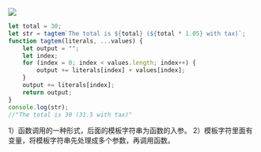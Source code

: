 ![](http://oss-file-cache.oss-cn-shanghai.aliyuncs.com/1646883532_image.png)

```javascript
let total = 30;
let str = tagtem`The total is ${total} (${total * 1.05} with tax)`;
function tagtem(literals, ...values) {
    let output = "";
    let index;
    for (index = 0; index < values.length; index++) {
        output += literals[index] + values[index];
    }
    output += literals[index];
    return output;
}
console.log(str);
//"The total is 30 (31.5 with tax)"
```

1）函数调用的一种形式，后面的模板字符串为函数的入参。
2）模板字符里面有变量，将模板字符串先处理成多个参数，再调用函数。